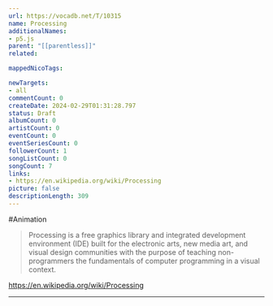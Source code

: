 ```yaml
---
url: https://vocadb.net/T/10315
name: Processing
additionalNames: 
- p5.js
parent: "[[parentless]]"
related:

mappedNicoTags:

newTargets:
- all
commentCount: 0
createDate: 2024-02-29T01:31:28.797
status: Draft
albumCount: 0
artistCount: 0
eventCount: 0
eventSeriesCount: 0
followerCount: 1
songListCount: 0
songCount: 7
links: 
- https://en.wikipedia.org/wiki/Processing
picture: false
descriptionLength: 309
---
```


#Animation

> Processing is a free graphics library and integrated development environment (IDE) built for the electronic arts, new media art, and visual design communities with the purpose of teaching non-programmers the fundamentals of computer programming in a visual context.

https://en.wikipedia.org/wiki/Processing

---

